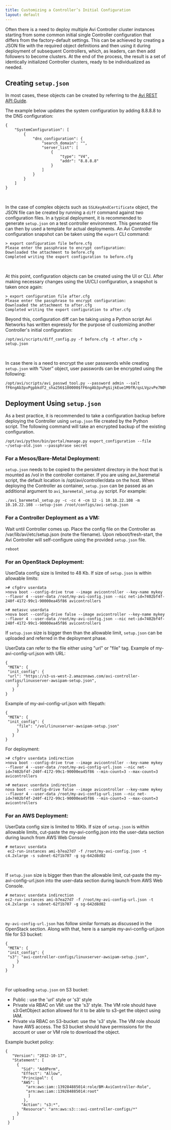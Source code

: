 ```yaml
---
title: Customizing a Controller’s Initial Configuration
layout: default
---
```

Often there is a need to deploy multiple Avi Controller cluster instances starting from some common initial single Controller configuration that differs from the factory-default settings. This can be achieved by creating a JSON file with the required object definitions and then using it during deployment of subsequent Controllers, which, as leaders, can then add followers to become clusters. At the end of the process, the result is a set of identically initialized Controller clusters, ready to be individualized as needed.

## Creating <code>setup.json</code>

In most cases, these objects can be created by referring to the <a href="/docs/latest/api-guide/">Avi REST API Guide</a>.

The example below updates the system configuration by adding 8.8.8.8 to the DNS configuration:
<code></code>

<pre><code class="language-lua">{
    "SystemConfiguration": [
        {
            "dns_configuration": {
                "search_domain": "",
                "server_list": [
                    {
                        "type": "V4",
                        "addr": "8.8.8.8"
                    }
                ]
            }
        }
    ]
}</code></pre>  

 

In the case of complex objects such as <code>SSLKeyAndCertificate</code> object, the JSON file can be created by running a <code>diff</code> command against two configuration files. In a typical deployment, it is recommended to generate <code>setup.json</code> on a test controller environment. This generated file can then by used a template for actual deployments.
An Avi Controller configuration snapshot can be taken using the <code>export</code> CLI command:
<code></code>

<pre><code class="language-lua">&gt; export configuration file before.cfg
Please enter the passphrase to encrypt configuration:
Downloaded the attachment to before.cfg
Completed writing the export configuration to before.cfg</code></pre>  

 

<code></code>
At this point, configuration objects can be created using the UI or CLI. After making necessary changes using the UI/CLI configuration, a snapshot is taken once again:
<code></code>

<pre><code class="language-lua">&gt; export configuration file after.cfg
Please enter the passphrase to encrypt configuration:
Downloaded the attachment to after.cfg
Completed writing the export configuration to after.cfg</code></pre>  

<code></code>
Beyond this, configuration diff can be taking using a Python script Avi Networks has written expressly for the purpose of customizing another Controller's initial configuration:
<code></code>

<pre><code class="language-lua">/opt/avi/scripts/diff_config.py -f before.cfg -t after.cfg &gt; setup.json</code></pre>  

 

In case there is a need to encrypt the user passwords while creating <code>setup.json</code> with “User” object, user passwords can be encrypted using the following:
<code></code>

<pre><code class="language-lua">/opt/avi/scripts/avi_passwd_tool.py --password admin --salt fF6ngAb3pvPgpbkdf2_sha256$100000$fF6ngAb3pvPg$ijkEue1M9fR/qsLVgzvPe7N0VvOxIjDiJVmK9NIx+0Q=$6$fF6ngAb3pvPg$CqAKtNRZtgXtJchrPmoxUgdLFM7rFGmta1tWb7sobQI4iSZAY2QuAOBNtboVGrmDYPMCvqXXH6lARr9RedCJT.</code></pre>  

## Deployment Using <code>setup.json</code>

As a best practice, it is recommended to take a configuration backup before deploying the Controller using <code>setup.json</code> file created by the Python script. The following command will take an encrypted backup of the existing configuration.
<code></code>

<pre><code class="language-lua">/opt/avi/python/bin/portal/manage.py export_configuration --file ~/setup-old.json --passphrase secret</code></pre>  

### For a Mesos/Bare-Metal Deployment:

<code>setup.json</code> needs to be copied to the persistent directory in the host that is mounted as /vol in the controller container. If you are using avi_baremetal script, the default location is /opt/avi/controller/data on the host. When deploying the Controller as container, <code>setup.json</code> can be passed as an additional argument to <code>avi_baremetal_setup.py</code> script. For example:
<code></code>

<pre><code class="language-lua">./avi_baremetal_setup.py -c -cc 4 -cm 12 -i 10.10.22.108 -m 10.10.22.108 --setup-json /root/configs/avi-setup.json</code></pre>  

### For a Controller Deployment as a VM:

Wait until Controller comes up. Place the config file on the Controller as /var/lib/avi/etc/setup.json (note the filename). Upon reboot/fresh-start, the Avi Controller will self-configure using the provided <code>setup.json</code> file.

<pre><code class="language-lua">reboot</code></pre>  

### For an OpenStack Deployment:

UserData config size is limited to 48 Kb. If size of <code>setup.json</code> is within allowable limits:
<code></code>

<pre><code class="language-lua">&gt;# cfgdrv userdata
&gt;nova boot --config-drive true --image avicontroller --key-name mykey --flavor 4 --user-data /root/my-avi-config.json --nic net-id=7402bf4f-240f-4172-99c1-90000ea45f86 avicontrollers

&gt;# metasvc userdata
&gt;nova boot --config-drive false --image avicontroller --key-name mykey --flavor 4 --user-data /root/my-avi-config.json --nic net-id=7402bf4f-240f-4172-99c1-90000ea45f86 avicontrollers</code></pre>  

If <code>setup.json</code> size is bigger then than the allowable limit, <code>setup.json</code> can be uploaded and referred in the deployment phase.

UserData can refer to the file either using "url" or "file" tag. Example of my-avi-config-url.json with URL: <code></code>

<pre><code class="language-lua">{
 "META": {
 "init_config": {
 "url": "https://s3-us-west-2.amazonaws.com/avi-controller-configs/linuxserver-awsipam-setup.json",
     }
   } 
}</code></pre>  

Example of my-avi-config-url.json with filepath:
<code></code>

<pre><code class="language-lua">{
 "META": {
 "init_config": {
     "file": "/vol/linuxserver-awsipam-setup.json"     
     }
   } 
}</code></pre>  

For deployment:

<pre><code class="language-lua">&gt;# cfgdrv userdata indirection
&gt;nova boot --config-drive true --image avicontroller --key-name mykey --flavor 4 --user-data /root/my-avi-config-url.json --nic net-id=7402bf4f-240f-4172-99c1-90000ea45f86 --min-count=3 --max-count=3 avicontrollers

&gt;# metasvc userdata indirection
nova boot --config-drive false --image avicontroller --key-name mykey --flavor 4 --user-data /root/my-avi-config-url.json --nic net-id=7402bf4f-240f-4172-99c1-90000ea45f86 --min-count=3 --max-count=3 avicontrollers</code></pre>  

### For an AWS Deployment:

UserData config size is limited to 16Kb. If size of <code>setup.json</code> is within allowable limits, cut-paste the my-avi-config.json into the user-data section during launch from AWS Web Console
<code></code>

<pre><code class="language-lua"># metasvc userdata
 ec2-run-instances ami-b7ea27d7 -f /root/my-avi-config.json -t c4.2xlarge -s subnet-62f1b707 -g sg-642d8d02</code></pre>  

 

<code></code>
If <code>setup.json</code> size is bigger then than the allowable limit, cut-paste the my-avi-config-url.json into the user-data section during launch from AWS Web Console.
<code></code>

<pre><code class="language-lua"># metasvc userdata indirection
ec2-run-instances ami-b7ea27d7 -f /root/my-avi-config-url.json -t c4.2xlarge -s subnet-62f1b707 -g sg-642d8d02</code></pre>  

 

<code></code>
<code>my-avi-config-url.json</code> has follow similar formats as discussed in the OpenStack section. Along with that, here is a sample my-avi-config-url.json file for S3 bucket:
<code></code>

<pre><code class="language-lua">{
 "META": {
 "init_config": {
 "s3": "avi-controller-configs/linuxserver-awsipam-setup.json",
     }
   } 
}</code></pre>  

 

<code></code>
For uploading <code>setup.json</code> on S3 bucket:

* Public : use the 'url' style or 's3' style
* Private via RBAC on VM: use the 's3' style. The VM role should have s3:GetObject action allowed for it to be able to s3-get the object using IAM.
* Private via RBAC on S3-bucket: use the 's3' style. The VM role should have AWS access. The S3 bucket should have permissions for the account or user or VM role to download the object. 

Example bucket policy:
<code></code>


<pre><code class="language-lua">{
   "Version": "2012-10-17",
   "Statement": [
     {
       "Sid": "AddPerm",
       "Effect": "Allow",
       "Principal": {
       "AWS": [
         "arn:aws:iam::139284885014:role/BM-AviController-Role",
         "arn:aws:iam::139284885014:root"
          ]
        },
       "Action": "s3:*",
       "Resource": "arn:aws:s3:::avi-controller-configs/*"
     }
   ]
 }</code></pre>  